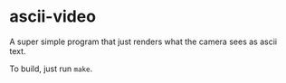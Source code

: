 # ascii-video
A super simple program that just renders what the camera sees as ascii text.

To build, just run `make`.
